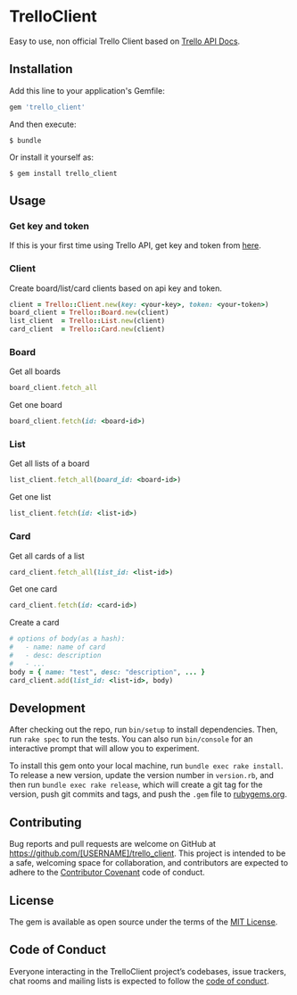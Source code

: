 # TrelloClient

Easy to use, non official Trello Client based on [Trello API Docs](https://trello.readme.io/docs/api-introduction).

## Installation

Add this line to your application's Gemfile:

```ruby
gem 'trello_client'
```

And then execute:

    $ bundle

Or install it yourself as:

    $ gem install trello_client

## Usage

### Get key and token

If this is your first time using Trello API, get key and token from [here](https://trello.com/app-key).

### Client

Create board/list/card clients based on api key and token.

```ruby
client = Trello::Client.new(key: <your-key>, token: <your-token>)
board_client = Trello::Board.new(client)
list_client  = Trello::List.new(client)
card_client  = Trello::Card.new(client)
```

### Board

Get all boards

```ruby
board_client.fetch_all
```

Get one board

```ruby
board_client.fetch(id: <board-id>)
```

### List

Get all lists of a board

```ruby
list_client.fetch_all(board_id: <board-id>)
```

Get one list

```ruby
list_client.fetch(id: <list-id>)
```

### Card

Get all cards of a list

```ruby
card_client.fetch_all(list_id: <list-id>)
```

Get one card

```ruby
card_client.fetch(id: <card-id>)
```

Create a card

```ruby
# options of body(as a hash):
#   - name: name of card
#   - desc: description
#   - ...
body = { name: "test", desc: "description", ... }
card_client.add(list_id: <list-id>, body)
```

## Development

After checking out the repo, run `bin/setup` to install dependencies. Then, run `rake spec` to run the tests. You can also run `bin/console` for an interactive prompt that will allow you to experiment.

To install this gem onto your local machine, run `bundle exec rake install`. To release a new version, update the version number in `version.rb`, and then run `bundle exec rake release`, which will create a git tag for the version, push git commits and tags, and push the `.gem` file to [rubygems.org](https://rubygems.org).

## Contributing

Bug reports and pull requests are welcome on GitHub at https://github.com/[USERNAME]/trello_client. This project is intended to be a safe, welcoming space for collaboration, and contributors are expected to adhere to the [Contributor Covenant](http://contributor-covenant.org) code of conduct.

## License

The gem is available as open source under the terms of the [MIT License](https://opensource.org/licenses/MIT).

## Code of Conduct

Everyone interacting in the TrelloClient project’s codebases, issue trackers, chat rooms and mailing lists is expected to follow the [code of conduct](https://github.com/[USERNAME]/trello_client/blob/master/CODE_OF_CONDUCT.md).
